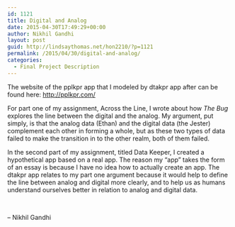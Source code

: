 ```yaml
---
id: 1121
title: Digital and Analog
date: 2015-04-30T17:49:29+00:00
author: Nikhil Gandhi
layout: post
guid: http://lindsaythomas.net/hon2210/?p=1121
permalink: /2015/04/30/digital-and-analog/
categories:
  - Final Project Description
---
```

The website of the pplkpr app that I modeled by dtakpr app after can be found here: http://pplkpr.com/

For part one of my assignment, Across the Line, I wrote about how _The Bug_ explores the line between the digital and the analog. My argument, put simply, is that the analog data (Ethan) and the digital data (the Jester) complement each other in forming a whole, but as these two types of data failed to make the transition in to the other realm, both of them failed.

In the second part of my assignment, titled Data Keeper, I created a hypothetical app based on a real app. The reason my &#8220;app&#8221; takes the form of an essay is because I have no idea how to actually create an app. The dtakpr app relates to my part one argument because it would help to define the line between analog and digital more clearly, and to help us as humans understand ourselves better in relation to analog and digital data.

&nbsp;

&#8211; Nikhil Gandhi

&nbsp;